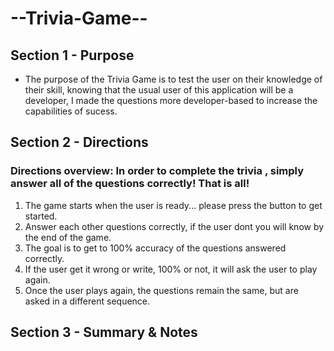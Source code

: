 # --Trivia-Game--

## Section 1 - Purpose 
- The purpose of the Trivia Game is to test the user on their knowledge of their skill, knowing that the usual user of this application will be a developer, I made the questions more developer-based to increase the capabilities of sucess. 



## Section 2 - Directions 
  ### Directions overview: In order to complete the trivia , simply answer all of the questions correctly! That is all! 
  1. The game starts when the user is ready... please press the button to get started.
  2. Answer each other questions correctly, if the user dont you will know by the end of the game. 
  3. The goal is to get to 100% accuracy of the questions answered correctly.
  4. If the user get it wrong or write, 100% or not, it will ask the user to play again. 
  5. Once the user plays again, the questions remain the same, but are asked in a different sequence. 



## Section 3 - Summary & Notes 